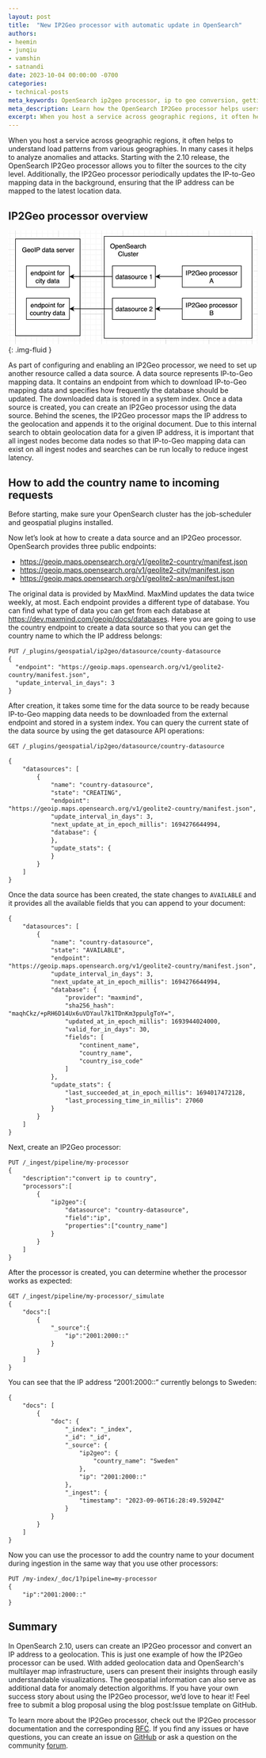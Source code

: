 ```yaml
---
layout: post
title:  "New IP2Geo processor with automatic update in OpenSearch"
authors:
- heemin
- junqiu
- vamshin
- satnandi
date: 2023-10-04 00:00:00 -0700
categories:
- technical-posts
meta_keywords: OpenSearch ip2geo processor, ip to geo conversion, getting geo data from ip address
meta_description: Learn how the OpenSearch IP2Geo processor helps users to transform IP address to geolocation data during a document ingestion.
excerpt: When you host a service across geographic regions, it often helps to understand load patterns from various geographies. In many cases it helps to analyze anomalies and attacks. Starting with the 2.10 release, the OpenSearch IP2Geo processor allows you to filter the sources to the city level. Additionally, the IP2Geo processor periodically updates the IP-to-Geo mapping data in the background, ensuring that the IP address can be mapped to the latest location data.
---
```


When you host a service across geographic regions, it often helps to understand load patterns from various geographies. In many cases it helps to analyze anomalies and attacks. Starting with the 2.10 release, the OpenSearch IP2Geo processor allows you to filter the sources to the city level. Additionally, the IP2Geo processor periodically updates the IP-to-Geo mapping data in the background, ensuring that the IP address can be mapped to the latest location data.

## IP2Geo processor overview

<img src="/assets/media/blog-images/2023-10-04-new-ip2geo-processor-with-automatic-update/ip2geo-overview.jpg" alt="IP2Geo processor diagram"/>{: .img-fluid }

As part of configuring and enabling an IP2Geo processor, we need to set up another resource called a data source. A data source represents IP-to-Geo mapping data. It contains an endpoint from which to download IP-to-Geo mapping data and specifies how frequently the database should be updated. The downloaded data is stored in a system index. Once a data source is created, you can create an IP2Geo processor using the data source. Behind the scenes, the IP2Geo processor maps the IP address to the geolocation and appends it to the original document. Due to this internal search to obtain geolocation data for a given IP address, it is important that all ingest nodes become data nodes so that IP-to-Geo mapping data can exist on all ingest nodes and searches can be run locally to reduce ingest latency.
## How to add the country name to incoming requests
Before starting, make sure your OpenSearch cluster has the job-scheduler and geospatial plugins installed.

Now let’s look at how to create a data source and an IP2Geo processor. OpenSearch provides three public endpoints:

* https://geoip.maps.opensearch.org/v1/geolite2-country/manifest.json
* https://geoip.maps.opensearch.org/v1/geolite2-city/manifest.json
* https://geoip.maps.opensearch.org/v1/geolite2-asn/manifest.json

The original data is provided by MaxMind. MaxMind updates the data twice weekly, at most. Each endpoint provides a different type of database. You can find what type of data you can get from each database at https://dev.maxmind.com/geoip/docs/databases. Here you are going to use the country endpoint to create a data source so that you can get the country name to which the IP address belongs:

```http request
PUT /_plugins/geospatial/ip2geo/datasource/county-datasource
{
  "endpoint": "https://geoip.maps.opensearch.org/v1/geolite2-country/manifest.json",
  "update_interval_in_days": 3
}
```
After creation, it takes some time for the data source to be ready because IP-to-Geo mapping data needs to be downloaded from the external endpoint and stored in a system index. You can query the current state of the data source by using the get datasource API operations:
```http request
GET /_plugins/geospatial/ip2geo/datasource/country-datasource
```
```http request
{
    "datasources": [
        {
            "name": "country-datasource",
            "state": "CREATING",
            "endpoint": "https://geoip.maps.opensearch.org/v1/geolite2-country/manifest.json",
            "update_interval_in_days": 3,
            "next_update_at_in_epoch_millis": 1694276644994,
            "database": {
            },
            "update_stats": {
            }
        }
    ]
}
```
Once the data source has been created, the state changes to `AVAILABLE` and it provides all the available fields that you can append to your document:
```http request
{
    "datasources": [
        {
            "name": "country-datasource",
            "state": "AVAILABLE",
            "endpoint": "https://geoip.maps.opensearch.org/v1/geolite2-country/manifest.json",
            "update_interval_in_days": 3,
            "next_update_at_in_epoch_millis": 1694276644994,
            "database": {
                "provider": "maxmind",
                "sha256_hash": "maqhCkz/+pRH6D14Ux6uVDYaul7k1TDnKm3ppulgToY=",
                "updated_at_in_epoch_millis": 1693944024000,
                "valid_for_in_days": 30,
                "fields": [
                    "continent_name",
                    "country_name",
                    "country_iso_code"
                ]
            },
            "update_stats": {
                "last_succeeded_at_in_epoch_millis": 1694017472128,
                "last_processing_time_in_millis": 27060
            }
        }
    ]
}
```
Next, create an IP2Geo processor:
```http request
PUT /_ingest/pipeline/my-processor
{
    "description":"convert ip to country",
    "processors":[
        {
            "ip2geo":{
                "datasource": "country-datasource",
                "field":"ip",
                "properties":["country_name"]
            }
        }
    ]
}
```
After the processor is created, you can determine whether the processor works as expected:
```http request
GET /_ingest/pipeline/my-processor/_simulate
{
    "docs":[
        {
            "_source":{
                "ip":"2001:2000::"
            }
        }
    ]
}
```
You can see that the IP address “2001:2000::” currently belongs to Sweden:
```http request
{
    "docs": [
        {
            "doc": {
                "_index": "_index",
                "_id": "_id",
                "_source": {
                    "ip2geo": {
                        "country_name": "Sweden"
                    },
                    "ip": "2001:2000::"
                },
                "_ingest": {
                    "timestamp": "2023-09-06T16:28:49.59204Z"
                }
            }
        }
    ]
}
```
Now you can use the processor to add the country name to your document during ingestion in the same way that you use other processors:
```http request
PUT /my-index/_doc/1?pipeline=my-processor
{
    "ip":"2001:2000::"
}
```
## Summary
In OpenSearch 2.10, users can create an IP2Geo processor and convert an IP address to a geolocation. This is just one example of how the IP2Geo processor can be used. With added geolocation data and OpenSearch's multilayer map infrastructure, users can present their insights through easily understandable visualizations. The geospatial information can also serve as additional data for anomaly detection algorithms. If you have your own success story about using the IP2Geo processor, we’d love to hear it! Feel free to submit a blog proposal using the blog post:Issue template on GitHub.

To learn more about the IP2Geo processor, check out the IP2Geo processor documentation and the corresponding [RFC](https://github.com/opensearch-project/OpenSearch/issues/5856). If you find any issues or have questions, you can create an issue on [GitHub](https://github.com/opensearch-project/geospatial/issues/new/choose) or ask a question on the community [forum](https://forum.opensearch.org).


